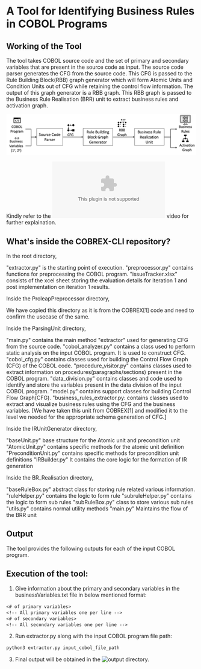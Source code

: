 # A Tool for Identifying Business Rules in COBOL Programs

## Working of the Tool
The tool takes COBOL source code and the set of primary and secondary variables that are present in the source code as input. The source code parser generates the CFG from the source code. This CFG is passed to the Rule Building Block(RBB) graph generator which will form Atomic Units and Condition Units out of CFG while retaining the control flow information. The output of this graph generator is a RBB graph. This RBB graph is passed to the Business Rule Realisation (BRR) unit to extract business rules and activation graph.

![Overview](./media/overview.png)

Kindly refer to the ![demo](www.youtube.com) video for further explaination.

## What's inside the COBREX-CLI repository?
<!-- Just keep what is in the root directory, we shall have separate readme for each of the individual folders -->
In the root directory,

"extractor.py" is the starting point of execution.
"preprocessor.py" contains functions for preprocessing the COBOL program.
"issueTracker.xlsx" consists of the xcel sheet storing the evaluation details for iteration 1 and post implementation on iteration 1 results.

Inside the ProleapPreprocessor directory,

We have copied this directory as it is from the COBREX[1] code and need to confirm the usecase of the same.

Inside the ParsingUnit directory,

"main.py" contains the main method "extractor" used for generating CFG from the source code.
"cobol_analyzer.py" contains a class used to perform static analysis
on the input COBOL program. It is used to construct CFG.
"cobol_cfg.py" contains classes used for building the Control Flow Graph (CFG) of the COBOL code.
"procedure_visitor.py" contains classes used to extract information on procedures(paragraphs/sections) present in the COBOL program.
"data_division.py"  contains classes and code used to identify and store the variables present in the data division of the input COBOL program.
"model.py" contains support classes for building Control Flow Graph(CFG).
"business_rules_extractor.py: contains classes used to extract and visualize business  rules using the CFG and the business variables.
[We have taken this unit from COBREX[1] and modified it to the level we needed for the appropriate schema generation of CFG.]

Inside the IRUnitGenerator directory,

"baseUnit.py" base structure for the Atomic unit and precondition unit
"AtomicUnit.py" contains specific methods for the atomic unit definition
"PreconditionUnit.py" contains specific methods for precondition unit definitions
"IRBuilder.py" It contains the core logic for the formation of IR generation

Inside the BR_Realisation directory,

"baseRuleBox.py" abstract class for storing rule related various information.
"ruleHelper.py" contains the logic to form rule
"subruleHelper.py" contains the logic to form sub rules
"subRuleBox.py" class to store various sub rules
"utils.py" contains normal utility methods
"main.py" Maintains the flow of the BRR unit

## Output
The tool provides the following outputs for each of the input COBOL program.
<!-- Explain all the output over here -->

## Execution of the tool:

1. Give information about the primary and secondary variables in the businessVariables.txt file in below mentioned format:
```text
<# of primary variables>
<!-- All primary variables one per line -->
<# of secondary variables>
<!-- All secondary variables one per line -->
```

2. Run extractor.py along with the input COBOL program file path:
```bash
python3 extractor.py input_cobol_file_path
```

3. Final output will be obtained in the ![output](./output/) directory.